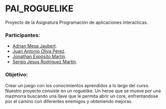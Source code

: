 # PAI_ROGUELIKE
Proyecto de la Asignatura Programación de aplicaciones interacticas.
### Participantes:
  - [Adrian Mesa Jaubert](https://github.com/alu0100614220). 
  - [Juan Antonio Oliva Pérez](https://github.com/alu0100502923).
  - [Jonathan Expósito Martín](https://github.com/alu0100696455).
  - [Sergio Jesus Rodriguez Martín](https://github.com/alu0100699968).


### Objetivo:
Crear un juego con los conocimientos aprendidos a lo largo del curso. Nuestro proyecto consiste en un roguelike. Un heroe que se mueve por una mazmorra buscando una llave que le permita abrir un core, enfrentandose por el camino con diferentes enemigos y obteniendo mejoras.
